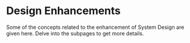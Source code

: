 # Design Enhancements

Some of the concepts related to the enhancement of System Design are given here. Delve into the subpages to get more details.
